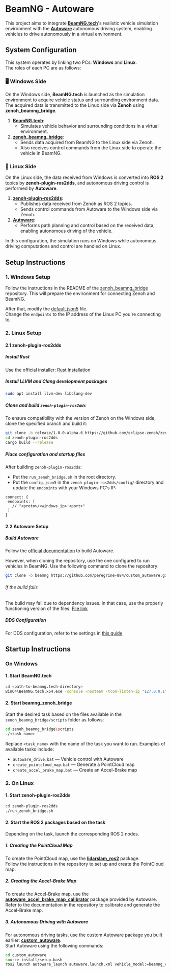 # BeamNG - Autoware

This project aims to integrate **[BeamNG.tech](https://beamng.tech/)**'s realistic vehicle simulation environment with the **[Autoware](https://autowarefoundation.github.io/autoware-documentation/main/)** autonomous driving system, enabling vehicles to drive autonomously in a virtual environment.

## System Configuration

This system operates by linking two PCs: **Windows** and **Linux**.  
The roles of each PC are as follows:  

### 🖥️ Windows Side
On the Windows side, **BeamNG.tech** is launched as the simulation environment to acquire vehicle status and surrounding environment data.  
The acquired data is transmitted to the Linux side via **Zenoh** using **zenoh_beamng_bridge**.  

1. **[BeamNG.tech](https://beamng.tech/)**:  
   - Simulates vehicle behavior and surrounding conditions in a virtual environment.  
2. **[zenoh_beamng_bridge](https://github.com/peregrine-884/zenoh_beamng_bridge)**:  
   - Sends data acquired from BeamNG to the Linux side via Zenoh.  
   - Also receives control commands from the Linux side to operate the vehicle in BeamNG.  

### 🐧 Linux Side
On the Linux side, the data received from Windows is converted into **ROS 2** topics by **zenoh-plugin-ros2dds**, and autonomous driving control is performed by **Autoware**.  

1. **[zenoh-plugin-ros2dds](https://github.com/eclipse-zenoh/zenoh-plugin-ros2dds)**:  
   - Publishes data received from Zenoh as ROS 2 topics.  
   - Sends control commands from Autoware to the Windows side via Zenoh.  
2. **[Autoware](https://github.com/peregrine-884/custom_autoware/tree/beamng)**:  
   - Performs path planning and control based on the received data, enabling autonomous driving of the vehicle.  

In this configuration, the simulation runs on Windows while autonomous driving computations and control are handled on Linux.  

## Setup Instructions

### 1. Windows Setup
Follow the instructions in the README of the [zenoh_beamng_bridge](https://github.com/peregrine-884/zenoh_beamng_bridge) repository. This will prepare the environment for connecting Zenoh and BeamNG.

After that, modify the [default.json5](https://github.com/peregrine-884/zenoh_beamng_bridge/blob/main/config/zenoh/default.json5) file.  
Change the `endpoints` to the IP address of the Linux PC you're connecting to.

### 2. Linux Setup

#### 2.1 zenoh-plugin-ros2dds

##### Install Rust  
Use the official installer: [Rust Installation](https://www.rust-lang.org/tools/install)

##### Install LLVM and Clang development packages  
```bash
sudo apt install llvm-dev libclang-dev
```

##### Clone and build `zenoh-plugin-ros2dds`  
To ensure compatibility with the version of Zenoh on the Windows side, clone the specified branch and build it:
```bash
git clone -b release/1.0.0-alpha.6 https://github.com/eclipse-zenoh/zenoh-plugin-ros2dds.git
cd zenoh-plugin-ros2dds
cargo build --release
```

##### Place configuration and startup files  
After building `zenoh-plugin-ros2dds`:
- Put the `run_zenoh_bridge.sh` in the root directory.
- Put the `config.json5` in the `zenoh-plugin-ros2dds/config/` directory and update the `endpoints` with your Windows PC's IP:  
```
connect: {
 endpoints: [
   // "<proto>/<windows_ip>:<port>"
 ]
}
```

#### 2.2 Autoware Setup

##### Build Autoware
Follow the [official documentation](https://autowarefoundation.github.io/autoware-documentation/main/installation/autoware/source-installation/) to build Autoware.

However, when cloning the repository, use the one configured to run vehicles in BeamNG. Use the following command to clone the repository:
```bash
git clone -b beamng https://github.com/peregrine-884/custom_autoware.git

```

###### If the build fails
The build may fail due to dependency issues. In that case, use the properly functioning version of the files.
[File link](https://drive.google.com/file/d/1Bwf8ipxY3FI3f3Yv9tNpfBOWSOCpBduZ/view?usp=drive_link)

##### DDS Configuration
For DDS configuration, refer to the settings in [this guide](https://autowarefoundation.github.io/autoware-documentation/main/installation/additional-settings-for-developers/network-configuration/dds-settings/)

## Startup Instructions

### On Windows

#### 1. **Start BeamNG.tech**  
```bash
cd <path-to-beamng.tech-directory>
Bin64\BeamNG.tech.x64.exe -console -nosteam -tcom-listen-ip "127.0.0.1" -lua "extensions.load('tech/techCore');tech_techCore.openServer(64256)"
```

#### 2. **Start beamng_zenoh_bridge**  
Start the desired task based on the files available in the `zenoh_beamng_bridge/scripts` folder as follows:
```bash
cd zenoh_beamng_bridge\scripts
./<task_name>
```
Replace `<task_name>` with the name of the task you want to run. Examples of available tasks include:
- `autoware_drive.bat` — Vehicle control with Autoware
- `create_pointcloud_map.bat` — Generate a PointCloud map
- `create_accel_brake_map.bat` — Create an Accel-Brake map

### 2. On Linux

#### 1. **Start zenoh-plugin-ros2dds**
```bash
cd zenoh-plugin-ros2dds
./run_zenoh_bridge.sh
```

#### 2. **Start the ROS 2 packages based on the task**  
Depending on the task, launch the corresponding ROS 2 nodes.

##### 1. **Creating the PointCloud Map**  
To create the PointCloud map, use the [**lidarslam_ros2**](https://github.com/rsasaki0109/lidarslam_ros2) package.  
Follow the instructions in the repository to set up and create the PointCloud map.

##### 2. **Creating the Accel-Brake Map**  
To create the Accel-Brake map, use the [**autoware_accel_brake_map_calibrator**](https://github.com/autowarefoundation/autoware.universe/tree/main/vehicle/autoware_accel_brake_map_calibrator) package provided by Autoware.  
Refer to the documentation in the repository to calibrate and generate the Accel-Brake map.

##### 3. **Autonomous Driving with Autoware**  
For autonomous driving tasks, use the custom Autoware package you built earlier: [**custom_autoware**](https://github.com/peregrine-884/custom_autoware).  
Start Autoware using the following commands:
```bash
cd custom_autoware
source install/setup.bash
ros2 launch autoware_launch autoware.launch.xml vehicle_model:=beamng_vehicle sensor_model:=beamng_sensor_kit map_path:=<path-to-pcd-and-osm>
```



